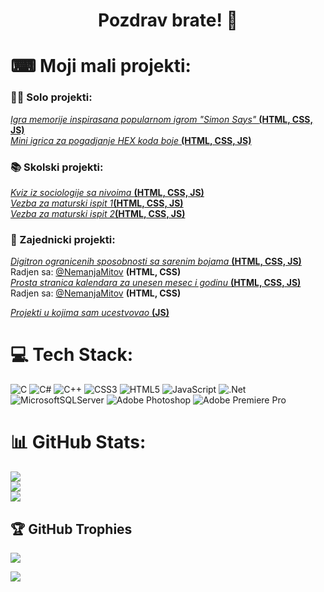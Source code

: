 <h1 align="center">Pozdrav brate! 👋</h1>

# ⌨ Moji mali projekti:

### 👨‍💻 Solo projekti:

<a href = "https://jovan-k.github.io/Memorije/"> <i>Igra memorije inspirasana popularnom igrom "Simon Says" </i><b>(HTML, CSS, JS)</b></a>
<br>
<a href = "https://jovan-k.github.io/ColorGuessr/"> <i>Mini igrica za pogadjanje HEX koda boje </i><b>(HTML, CSS, JS)</b></a>
<br>

### 📚 Skolski projekti:

<a href = "https://jovan-k.github.io/Sociologija-KVIZ/"> <i>Kviz iz sociologije sa nivoima </i><b>(HTML, CSS, JS)</b></a>
<br>
<a href = "https://jovan-k.github.io/Maturski-rad-web-1/"> <i>Vezba za maturski ispit 1</i><b>(HTML, CSS, JS)</b></a>
<br>
<a href = "https://jovan-k.github.io/Maturski-Rad-Web-2/"> <i>Vezba za maturski ispit 2</i><b>(HTML, CSS, JS)</b></a>
<br>

### 🔗 Zajednicki projekti:
<a href = "https://jovan-k.github.io/Digitron/"> <i>Digitron ogranicenih sposobnosti sa sarenim bojama </i><b>(HTML, CSS, JS)</b></a>
Radjen sa: <a href = https://github.com/NemanjaMitov>@NemanjaMitov</a> **(HTML, CSS)**
<br>
<a href = "https://jovan-k.github.io/Kalendar/"> <i>Prosta stranica kalendara za unesen mesec i godinu </i><b>(HTML, CSS, JS)</b></a> Radjen sa: <a href = https://github.com/NemanjaMitov>@NemanjaMitov</a> <b>(HTML, CSS)</b>
<br>

<a href = "https://github.com/stars/Jovan-K/lists/zajednicki-projekti"> <i>Projekti u kojima sam ucestvovao </i><b>(JS)</b></a>






# 💻 Tech Stack:
![C](https://img.shields.io/badge/c-%2300599C.svg?style=for-the-badge&logo=c&logoColor=white) ![C#](https://img.shields.io/badge/c%23-%23239120.svg?style=for-the-badge&logo=c-sharp&logoColor=white) ![C++](https://img.shields.io/badge/c++-%2300599C.svg?style=for-the-badge&logo=c%2B%2B&logoColor=white) ![CSS3](https://img.shields.io/badge/css3-%231572B6.svg?style=for-the-badge&logo=css3&logoColor=white) ![HTML5](https://img.shields.io/badge/html5-%23E34F26.svg?style=for-the-badge&logo=html5&logoColor=white) ![JavaScript](https://img.shields.io/badge/javascript-%23323330.svg?style=for-the-badge&logo=javascript&logoColor=%23F7DF1E) ![.Net](https://img.shields.io/badge/.NET-5C2D91?style=for-the-badge&logo=.net&logoColor=white) ![MicrosoftSQLServer](https://img.shields.io/badge/Microsoft%20SQL%20Sever-CC2927?style=for-the-badge&logo=microsoft%20sql%20server&logoColor=white) ![Adobe Photoshop](https://img.shields.io/badge/adobephotoshop-%2331A8FF.svg?style=for-the-badge&logo=adobephotoshop&logoColor=white) ![Adobe Premiere Pro](https://img.shields.io/badge/Adobe%20Premiere%20Pro-9999FF.svg?style=for-the-badge&logo=Adobe%20Premiere%20Pro&logoColor=white)

# 📊 GitHub Stats:
![](https://github-readme-stats.vercel.app/api?username=Jovan-K&theme=tokyonight&hide_border=false&include_all_commits=false&count_private=false)<br/>
![](https://github-readme-streak-stats.herokuapp.com/?user=Jovan-K&theme=tokyonight&hide_border=false)<br/>
![](https://github-readme-stats.vercel.app/api/top-langs/?username=Jovan-K&theme=tokyonight&hide_border=false&include_all_commits=false&count_private=false&layout=compact)

## 🏆 GitHub Trophies
![](https://github-profile-trophy.vercel.app/?username=Jovan-K&theme=tokyonight&no-frame=true&no-bg=true&margin-w=4)

[![](https://visitcount.itsvg.in/api?id=Jovan-K&icon=2&color=1)](https://visitcount.itsvg.in)


<!---
Jovan-K/Jovan-K is a ✨ special ✨ repository because its `README.md` (this file) appears on your GitHub profile.
You can click the Preview link to take a look at your changes.
--->


